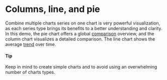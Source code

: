 # Columns, line, and pie

Combine multiple charts series on one chart is very powerful visualization, as each series type brings its benefits to a better understanding and clarity. In this demo, the pie chart offers a global [comparison](https://smartvikisogn.github.io/HChartsCatalog/webpages/comparison.html) overview, and the column chart visualizes a detailed comparison. The line chart shows the average [trend](https://smartvikisogn.github.io/HChartsCatalog/webpages/trend.html) over time.

#### Tip

Keep in mind to create simple charts and to avoid using an overwhelming number of charts types.
